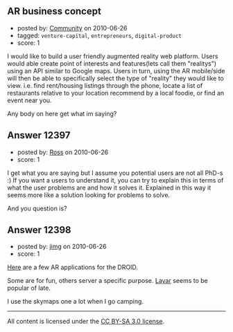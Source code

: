 ## AR business concept

- posted by: [Community](https://stackexchange.com/users/-1/-1-community) on 2010-06-26
- tagged: `venture-capital`, `entrepreneurs`, `digital-product`
- score: 1

I would like to build a user friendly augmented reality web platform. Users would able create point of interests and features(lets call them "realitys") using an API similar to Google maps. Users in turn, using the AR mobile/side will then be able to specifically select the type of "reality" they would like to view. i.e. find rent/housing listings through the phone, locate a list of restaurants relative to your location recommend by a local foodie, or find an event near you. 

Any body on here get what im saying?



## Answer 12397

- posted by: [Ross](https://stackexchange.com/users/-1/1390-ross) on 2010-06-26
- score: 1

I get what you are saying but I assume you potential users are not all PhD-s :)
If you want a users to understand it, you can try to explain this in terms of what the user problems are and how it solves it. Explained in this way it seems more like a solution looking for problems to solve.

And you question is?


## Answer 12398

- posted by: [jimg](https://stackexchange.com/users/-1/2380-jimg) on 2010-06-26
- score: 1

<p><a href="http://www.justjon.net/droid/augmented-reality-apps-for-the-droid/" rel="nofollow">Here</a> are a few AR applications for the DROID. </p>

<p>Some are for fun, others server a specific purpose. <a href="http://www.androidtapp.com/layar-reality-browser/" rel="nofollow">Layar</a> seems to be popular of late.</p>

<p>I use the skymaps one a lot when I go camping. </p>




---

All content is licensed under the [CC BY-SA 3.0 license](https://creativecommons.org/licenses/by-sa/3.0/).
